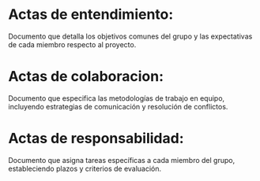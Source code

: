 # Actas de entendimiento:
Documento que detalla los objetivos comunes del grupo y las
expectativas de cada miembro respecto al proyecto.

# Actas de colaboracion:
Documento que especifica las metodologías de trabajo en equipo,
incluyendo estrategias de comunicación y resolución de conflictos.

# Actas de responsabilidad: 
Documento que asigna tareas específicas a cada miembro del
grupo, estableciendo plazos y criterios de evaluación.
